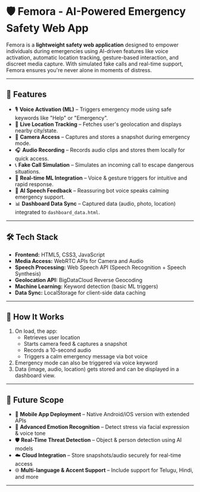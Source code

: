 # 🛡️ Femora - AI-Powered Emergency Safety Web App

Femora is a **lightweight safety web application** designed to empower individuals during emergencies using AI-driven features like voice activation, automatic location tracking, gesture-based interaction, and discreet media capture. With simulated fake calls and real-time support, Femora ensures you're never alone in moments of distress.

---

## 🚀 Features

- 🎙️ **Voice Activation (ML)** – Triggers emergency mode using safe keywords like "Help" or "Emergency".
- 📍 **Live Location Tracking** – Fetches user's geolocation and displays nearby city/state.
- 🎥 **Camera Access** – Captures and stores a snapshot during emergency mode.
- 🎧 **Audio Recording** – Records audio clips and stores them locally for quick access.
- 📞 **Fake Call Simulation** – Simulates an incoming call to escape dangerous situations.
- 🧠 **Real-time ML Integration** – Voice & gesture triggers for intuitive and rapid response.
- 💬 **AI Speech Feedback** – Reassuring bot voice speaks calming emergency support.
- 📊 **Dashboard Data Sync** – Captured data (audio, photo, location) integrated to `dashboard_data.html`.

---

## 🛠️ Tech Stack

- **Frontend:** HTML5, CSS3, JavaScript
- **Media Access:** WebRTC APIs for Camera and Audio
- **Speech Processing:** Web Speech API (Speech Recognition + Speech Synthesis)
- **Geolocation API:** BigDataCloud Reverse Geocoding
- **Machine Learning:** Keyword detection (basic ML triggers)
- **Data Sync:** LocalStorage for client-side data caching

---

## 🧪 How It Works

1. On load, the app:
   - Retrieves user location
   - Starts camera feed & captures a snapshot
   - Records a 10-second audio
   - Triggers a calm emergency message via bot voice
2. Emergency mode can also be triggered via voice keyword
3. Data (image, audio, location) gets stored and can be displayed in a dashboard view.

---

## 📱 Future Scope

- 📲 **Mobile App Deployment** – Native Android/iOS version with extended APIs
- 🧠 **Advanced Emotion Recognition** – Detect stress via facial expression & voice tone
- 🛡️ **Real-Time Threat Detection** – Object & person detection using AI models
- ☁️ **Cloud Integration** – Store snapshots/audio securely for real-time access
- 🌐 **Multi-language & Accent Support** – Include support for Telugu, Hindi, and more

---

